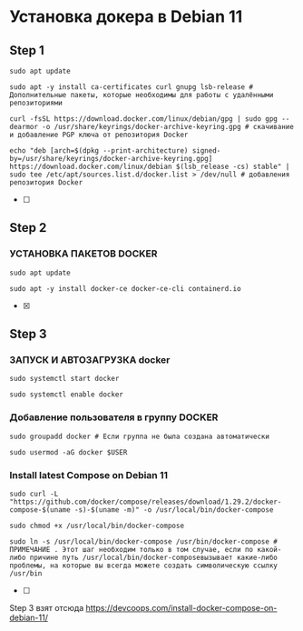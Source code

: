 

# Установка докера в Debian 11

## Step 1

```
sudo apt update
```

```
sudo apt -y install ca-certificates curl gnupg lsb-release # Дополнительные пакеты, которые необходимы для работы с удалёнными репозиториями
```

```
curl -fsSL https://download.docker.com/linux/debian/gpg | sudo gpg --dearmor -o /usr/share/keyrings/docker-archive-keyring.gpg # скачивание и добавление PGP ключа от репозитория Docker
```

```
echo "deb [arch=$(dpkg --print-architecture) signed-by=/usr/share/keyrings/docker-archive-keyring.gpg] https://download.docker.com/linux/debian $(lsb_release -cs) stable" | sudo tee /etc/apt/sources.list.d/docker.list > /dev/null # добавления репозитория Docker
```


- [ ] 
## Step 2

### УСТАНОВКА ПАКЕТОВ DOCKER

```
sudo apt update
```

```
sudo apt -y install docker-ce docker-ce-cli containerd.io
```
- [x] 
## Step 3

### ЗАПУСК И АВТОЗАГРУЗКА docker 

```
sudo systemctl start docker
```

```
sudo systemctl enable docker
```

### Добавление пользователя в группу DOCKER

```
sudo groupadd docker # Если группа не была создана автоматически
```

```
sudo usermod -aG docker $USER
```

### Install latest Compose on Debian 11

```
sudo curl -L "https://github.com/docker/compose/releases/download/1.29.2/docker-compose-$(uname -s)-$(uname -m)" -o /usr/local/bin/docker-compose
```

```
sudo chmod +x /usr/local/bin/docker-compose
```

```
sudo ln -s /usr/local/bin/docker-compose /usr/bin/docker-compose # ПРИМЕЧАНИЕ . Этот шаг необходим только в том случае, если по какой-либо причине путь /usr/local/bin/docker-composeвызывает какие-либо проблемы, на которые вы всегда можете создать символическую ссылку /usr/bin
```


- [ ] 
Step 3 взят отсюда 
https://devcoops.com/install-docker-compose-on-debian-11/


